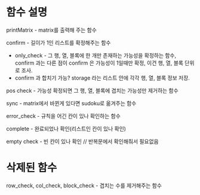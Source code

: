 # 함수 설명
printMatrix - matrix를 출력해 주는 함수

confirm - 길이가 1인 리스트를 확정해주는 함수

* only_check - 그 행, 열, 블록에 한 개만 존재하는 가능성을 확정하는 함수, confirm 과는 다른 점이 confirm 은 가능성이 1일때만 확정, 이건 행, 열, 블록 단위로 조사.
* confirm 과 합치기 가능?
storage 라는 리스트 안에 각각 행, 열, 블록 정보 저장.

pos check - 가능성 확정되면 그 행, 열, 블록에 겹치는 가능성만 제거하는 함수


sync - matrix에서 바뀐게 있다면 sudoku로 옮겨주는 함수

error_check - 규칙을 어긴 칸이 있나 확인하는 함수

complete - 완료되었나 확인(리스트인 칸이 있나 확인)

empty check - 빈 칸이 있나 확인 // 반복문에서 확인해줘서 필요없음

# 삭제된 함수

row_check, col_check, block_check - 겹치는 수를 제거해주는 함수